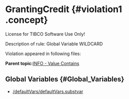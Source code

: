 # GrantingCredit {#violation1 .concept}

License for TIBCO Software Use Only!

Description of rule: Global Variable WILDCARD

Violation appeared in following files:

**Parent topic:**[INFO - Value Contains](../../../qa/rules/INFO_-_Value_Contains.md)

## Global Variables {#Global_Variables}

-   [/defaultVars/defaultVars.substvar](../../../projects/GrantingCredit/defaultVars/defaultVars.substvar.md)

